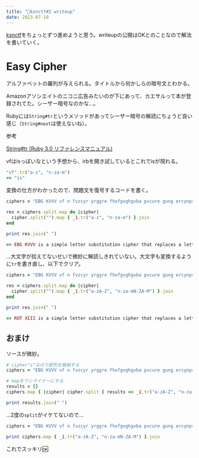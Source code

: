 ```yaml
---
title: "🌿ksnctf#2 writeup"
date: 2023-07-10
---
```


[ksnctf](https://ksnctf.sweetduet.info/)をちょっとずつ進めようと思う。writeupの公開はOKとのことなので解法を書いていく。

# **Easy Cipher**

アルファベットの羅列が与えられる。タイトルから何かしらの暗号文とわかる。

Amazonアソシエイトのニコニ広告みたいのが下にあって、カエサルって本が登録されてた。シーザー暗号なのかな…。

Rubyには`String#tr`というメソッドがあってシーザー暗号の解読にちょうど良い感じ（`String#next`は使えないね）。

参考

[String#tr (Ruby 3.0 リファレンスマニュアル)](https://docs.ruby-lang.org/ja/3.0/method/String/i/tr.html)

vfはisっぽいなという予想から、irbを開き試しているとこれでisが現れる。

```ruby
"vf".tr("a-z", "n-za-m")
=> "is"
```

変換の仕方がわかったので、問題文を復号するコードを書く。

```ruby
ciphers = "EBG KVVV vf n fvzcyr yrggre fhofgvghgvba pvcure gung ercynprf n yrggre jvgu gur yrggre KVVV yrggref nsgre vg va gur nycunorg. EBG KVVV vf na rknzcyr bs gur Pnrfne pvcure, qrirybcrq va napvrag Ebzr. Synt vf SYNTFjmtkOWFNZdjkkNH. Vafreg na haqrefpber vzzrqvngryl nsgre SYNT."

res = ciphers.split.map do |cipher|
  cipher.split("").map { _1.tr("a-z", "n-za-m") }.join
end

print res.join(" ")

=> EBG KVVV is a simple letter substitution cipher that replaces a letter with the letter KVVV letters after it in the alphabet. EBG KVVV is an example of the Paesar cipher, developed in ancient Eome. Slag is SYNTFwzgxOWFNZqwxxNH. Vnsert an underscore immediately after SYNT.⏎
```

…大文字が拾えてないせいで微妙に解読しきれていない。大文字も変換するように`tr`を書き直し、以下でクリア。

```ruby
ciphers = "EBG KVVV vf n fvzcyr yrggre fhofgvghgvba pvcure gung ercynprf n yrggre jvgu gur yrggre KVVV yrggref nsgre vg va gur nycunorg. EBG KVVV vf na rknzcyr bs gur Pnrfne pvcure, qrirybcrq va napvrag Ebzr. Synt vf SYNTFjmtkOWFNZdjkkNH. Vafreg na haqrefpber vzzrqvngryl nsgre SYNT."

res = ciphers.split.map do |cipher|
  cipher.split("").map { _1.tr("a-zA-Z", "n-za-mN-ZA-M") }.join
end

print res.join(" ")

=> ROT XIII is a simple letter substitution cipher that replaces a letter with the letter XIII letters after it in the alphabet. ROT XIII is an example of the Caesar cipher, developed in ancient Rome. Flag is ______________. Insert an underscore immediately after FLAG.⏎
```

## おまけ

ソースが微妙。

```ruby
# cipher"s"なので配列を格納する
ciphers = "EBG KVVV vf n fvzcyr yrggre fhofgvghgvba pvcure gung ercynprf n yrggre jvgu gur yrggre KVVV yrggref nsgre vg va gur nycunorg. EBG KVVV vf na rknzcyr bs gur Pnrfne pvcure, qrirybcrq va napvrag Ebzr. Synt vf SYNTFjmtkOWFNZdjkkNH. Vafreg na haqrefpber vzzrqvngryl nsgre SYNT.".split

# mapをワンライナーにする
results = []
ciphers.map { |cipher| cipher.split { results << _1.tr("a-zA-Z", "n-za-mN-ZA-M") } }

print results.join(" ")
```

…2度の`split`がイケてないので…

```ruby
ciphers = "EBG KVVV vf n fvzcyr yrggre fhofgvghgvba pvcure gung ercynprf n yrggre jvgu gur yrggre KVVV yrggref nsgre vg va gur nycunorg. EBG KVVV vf na rknzcyr bs gur Pnrfne pvcure, qrirybcrq va napvrag Ebzr. Synt vf SYNTFjmtkOWFNZdjkkNH. Vafreg na haqrefpber vzzrqvngryl nsgre SYNT.".split("")

print ciphers.map { _1.tr("a-zA-Z", "n-za-mN-ZA-M") }.join
```

これでスッキリ🆗
